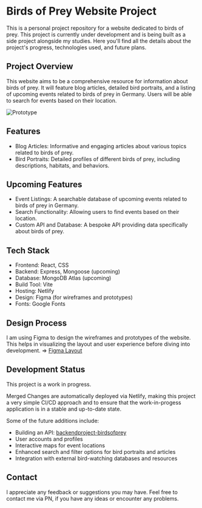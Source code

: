 # Birds of Prey Website Project

This is a personal project repository for a website dedicated to birds of prey.
This project is currently under development and is being built as a side project alongside my studies.
Here you'll find all the details about the project's progress, technologies used, and future plans.

## Project Overview

This website aims to be a comprehensive resource for information about birds of prey. It will feature blog articles, detailed bird portraits, and a listing of upcoming events related to birds of prey in Germany. Users will be able to search for events based on their location.

![Prototype](/public/videos/prototypevideo.gif)

## Features

- Blog Articles: Informative and engaging articles about various topics related to birds of prey.
- Bird Portraits: Detailed profiles of different birds of prey, including descriptions, habitats, and behaviors.

## Upcoming Features

- Event Listings: A searchable database of upcoming events related to birds of prey in Germany.
- Search Functionality: Allowing users to find events based on their location.
- Custom API and Database: A bespoke API providing data specifically about birds of prey.

## Tech Stack

- Frontend: React, CSS
- Backend: Express, Mongoose (upcoming)
- Database: MongoDB Atlas (upcoming)
- Build Tool: Vite
- Hosting: Netlify
- Design: Figma (for wireframes and prototypes)
- Fonts: Google Fonts

## Design Process

I am using Figma to design the wireframes and prototypes of the website. This helps in visualizing the layout and user experience before diving into development.
=> [Figma Layout](https://www.figma.com/design/p84BjPC44LqyofmyHNmwa4/Birds-of-Prey---Basic-Layout?node-id=1-2&t=hocG6TuZEYWXLXNQ-1)

## Development Status

This project is a work in progress.

Merged Changes are automatically deployed via Netlify, making this project a very simple CI/CD approach and to ensure that the work-in-progess application is in a stable and up-to-date state.

Some of the future additions include:

- Building an API: [backendproject-birdsofprey](https://github.com/nadjascodejourney/backendproject-birdsofprey-api)
- User accounts and profiles
- Interactive maps for event locations
- Enhanced search and filter options for bird portraits and articles
- Integration with external bird-watching databases and resources

## Contact

I appreciate any feedback or suggestions you may have.
Feel free to contact me via PN, if you have any ideas or encounter any problems.
